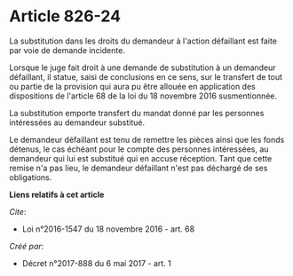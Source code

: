 # Article 826-24

La substitution dans les droits du demandeur à l'action défaillant est faite par voie de demande incidente. 

Lorsque le juge fait droit à une demande de substitution à un demandeur défaillant, il statue, saisi de conclusions en ce
sens, sur le transfert de tout ou partie de la provision qui aura pu être allouée en application des dispositions de
l'article 68 de la loi du 18 novembre 2016 susmentionnée. 

La substitution emporte transfert du mandat donné par les personnes intéressées au demandeur substitué. 

Le demandeur défaillant est tenu de remettre les pièces ainsi que les fonds détenus, le cas échéant pour le compte des
personnes intéressées, au demandeur qui lui est substitué qui en accuse réception. Tant que cette remise n'a pas lieu, le
demandeur défaillant n'est pas déchargé de ses obligations.

**Liens relatifs à cet article**

_Cite_:

  - Loi n°2016-1547 du 18 novembre 2016 - art. 68

_Créé par_:

  - Décret n°2017-888 du 6 mai 2017 - art. 1
